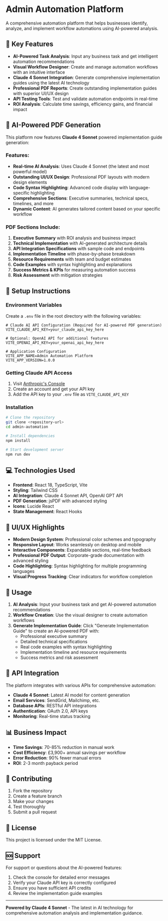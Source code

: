 # Admin Automation Platform

A comprehensive automation platform that helps businesses identify, analyze, and implement workflow automations using AI-powered analysis.

## 🎯 Key Features

- **AI-Powered Task Analysis**: Input any business task and get intelligent automation recommendations
- **Visual Workflow Designer**: Create and manage automation workflows with an intuitive interface
- **Claude 4 Sonnet Integration**: Generate comprehensive implementation guides using the latest AI technology
- **Professional PDF Reports**: Create outstanding implementation guides with superior UI/UX design
- **API Testing Tools**: Test and validate automation endpoints in real-time
- **ROI Analysis**: Calculate time savings, efficiency gains, and financial impact

## 🤖 AI-Powered PDF Generation

This platform now features **Claude 4 Sonnet** powered implementation guide generation:

### Features:
- **Real-time AI Analysis**: Uses Claude 4 Sonnet (the latest and most powerful model)
- **Outstanding UI/UX Design**: Professional PDF layouts with modern design elements
- **Code Syntax Highlighting**: Advanced code display with language-specific highlighting
- **Comprehensive Sections**: Executive summaries, technical specs, timelines, and more
- **Dynamic Content**: AI generates tailored content based on your specific workflow

### PDF Sections Include:
1. **Executive Summary** with ROI analysis and business impact
2. **Technical Implementation** with AI-generated architecture details  
3. **API Integration Specifications** with sample code and endpoints
4. **Implementation Timeline** with phase-by-phase breakdown
5. **Resource Requirements** with team and budget estimates
6. **Code Examples** with syntax highlighting and explanations
7. **Success Metrics & KPIs** for measuring automation success
8. **Risk Assessment** with mitigation strategies

## 🚀 Setup Instructions

### Environment Variables

Create a `.env` file in the root directory with the following variables:

```env
# Claude AI API Configuration (Required for AI-powered PDF generation)
VITE_CLAUDE_API_KEY=your_claude_api_key_here

# Optional: OpenAI API for additional features
VITE_OPENAI_API_KEY=your_openai_api_key_here

# Application Configuration
VITE_APP_NAME=Admin Automation Platform
VITE_APP_VERSION=1.0.0
```

### Getting Claude API Access

1. Visit [Anthropic's Console](https://console.anthropic.com/)
2. Create an account and get your API key
3. Add the API key to your `.env` file as `VITE_CLAUDE_API_KEY`

### Installation

```bash
# Clone the repository
git clone <repository-url>
cd admin-automation

# Install dependencies
npm install

# Start development server
npm run dev
```

## 💻 Technologies Used

- **Frontend**: React 18, TypeScript, Vite
- **Styling**: Tailwind CSS
- **AI Integration**: Claude 4 Sonnet API, OpenAI GPT API
- **PDF Generation**: jsPDF with advanced styling
- **Icons**: Lucide React
- **State Management**: React Hooks

## 🎨 UI/UX Highlights

- **Modern Design System**: Professional color schemes and typography
- **Responsive Layout**: Works seamlessly on desktop and mobile
- **Interactive Components**: Expandable sections, real-time feedback
- **Professional PDF Output**: Corporate-grade documentation with advanced styling
- **Code Highlighting**: Syntax highlighting for multiple programming languages
- **Visual Progress Tracking**: Clear indicators for workflow completion

## 📱 Usage

1. **AI Analysis**: Input your business task and get AI-powered automation recommendations
2. **Workflow Creation**: Use the visual designer to create automation workflows
3. **Generate Implementation Guide**: Click "Generate Implementation Guide" to create an AI-powered PDF with:
   - Professional executive summary
   - Detailed technical specifications
   - Real code examples with syntax highlighting
   - Implementation timeline and resource requirements
   - Success metrics and risk assessment

## 🔧 API Integration

The platform integrates with various APIs for comprehensive automation:

- **Claude 4 Sonnet**: Latest AI model for content generation
- **Email Services**: SendGrid, Mailchimp, etc.
- **Database APIs**: RESTful API integrations
- **Authentication**: OAuth 2.0, API keys
- **Monitoring**: Real-time status tracking

## 📊 Business Impact

- **Time Savings**: 70-85% reduction in manual work
- **Cost Efficiency**: £3,900+ annual savings per workflow
- **Error Reduction**: 90% fewer manual errors
- **ROI**: 2-3 month payback period

## 🤝 Contributing

1. Fork the repository
2. Create a feature branch
3. Make your changes
4. Test thoroughly
5. Submit a pull request

## 📄 License

This project is licensed under the MIT License.

## 🆘 Support

For support or questions about the AI-powered features:

1. Check the console for detailed error messages
2. Verify your Claude API key is correctly configured
3. Ensure you have sufficient API credits
4. Review the implementation guide examples

---

**Powered by Claude 4 Sonnet** - The latest in AI technology for comprehensive automation analysis and implementation guidance.

